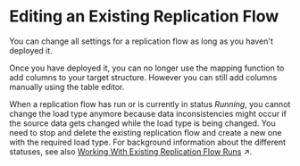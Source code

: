 <!-- loioa24c71f3ba7548909534d4cb52cefbfc -->

# Editing an Existing Replication Flow

You can change all settings for a replication flow as long as you haven't deployed it.

Once you have deployed it, you can no longer use the mapping function to add columns to your target structure. However you can still add columns manually using the table editor.

When a replication flow has run or is currently in status *Running*, you cannot change the load type anymore because data inconsistencies might occur if the source data gets changed while the load type is being changed. You need to stop and delete the existing replication flow and create a new one with the required load type. For background information about the different statuses, see also [Working With Existing Replication Flow Runs](https://help.sap.com/viewer/be5967d099974c69b77f4549425ca4c0/cloud/en-US/da62e1ee746448e8bc043e1be4377cbe.html "You can pause a replication flow run and resume it at a later point in time, or you can stop it completely.") :arrow_upper_right:.

